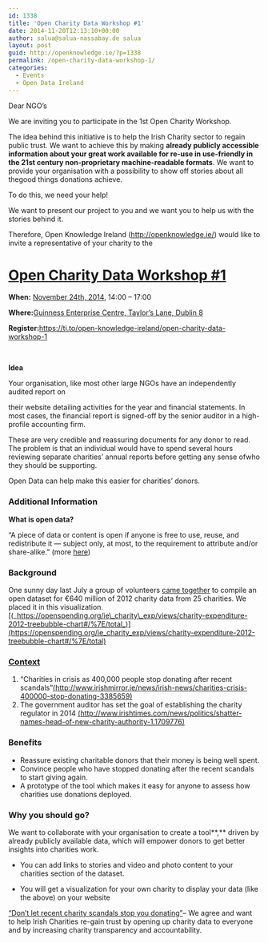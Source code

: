 ```yaml
---
id: 1338
title: 'Open Charity Data Workshop #1'
date: 2014-11-20T12:13:10+00:00
author: salua@salua-nassabay.de salua
layout: post
guid: http://openknowledge.ie/?p=1338
permalink: /open-charity-data-workshop-1/
categories:
  - Events
  - Open Data Ireland
---
```

Dear NGO&#8217;s

We are inviting you to participate in the 1st Open Charity Workshop.

The idea behind this initiative is to help the Irish Charity sector to regain public trust. We want to achieve this by making **already publicly accessible information about your great work available for re-use in use-friendly in the 21st century non-proprietary machine-readable formats**. We want to provide your organisation with a possibility to show off stories about all thegood things donations achieve.

To do this, we need your help!

We want to present our project to you and we want you to help us with the stories behind it.

Therefore, Open Knowledge Ireland (<http://openknowledge.ie/>) would like to invite a representative of your charity to the

# [Open Charity Data Workshop #1](https://ti.to/open-knowledge-ireland/open-charity-data-workshop-1)

**When:** [November 24th, 2014](https://ti.to/open-knowledge-ireland/open-charity-data-workshop-1.ics), 14:00 &#8211; 17:00

**Where:**[Guinness Enterprise Centre, Taylor&#8217;s Lane, Dublin 8](http://maps.google.com/maps?q=53.3412%2C-6.28365+%28Guinness+Enterprise+Centre%2C+Guinness+Enterprise+Centre%2C+Taylor%27s+Lane%2C+Dublin+8%29)

**Register:**<https://ti.to/open-knowledge-ireland/open-charity-data-workshop-1>

&nbsp;

**Idea**

Your organisation, like most other large NGOs have an independently audited report on

their website detailing activities for the year and financial statements. In most cases, the financial report is signed-off by the senior auditor in a high-profile accounting firm.

These are very credible and reassuring documents for any donor to read. The problem is that an individual would have to spend several hours reviewing separate charities’ annual reports before getting any sense ofwho they should be supporting.

Open Data can help make this easier for charities&#8217; donors.

### Additional Information

**What is open data?**

“A piece of data or content is open if anyone is free to use, reuse, and redistribute it — subject only, at most, to the requirement to attribute and/or share-alike.” (more [here](http://openknowledge.ie/open-data/))

### Background

One sunny day last July a group of volunteers [came together](http://openknowledge.ie/first-irish-charity-data-hackday/) to compile an open dataset for €640 million of 2012 charity data from 25 charities. We placed it in this visualization.[(_https://openspending.org/ie\_charity\_exp/views/charity-expenditure-2012-treebubble-chart#/%7E/total_)](https://openspending.org/ie_charity_exp/views/charity-expenditure-2012-treebubble-chart#/%7E/total)

### [Context](https://okfirl.hackpad.com/Open-Charity-HackDay-3tMoxP42U8M)

  1. &#8220;Charities in crisis as 400,000 people stop donating after recent scandals&#8221;[(http://www.irishmirror.ie/news/irish-news/charities-crisis-400000-stop-donating-3385659)](http://www.irishmirror.ie/news/irish-news/charities-crisis-400000-stop-donating-3385659)
  2. The government auditor has set the goal of establishing the charity regulator in 2014 [(http://www.irishtimes.com/news/politics/shatter-names-head-of-new-charity-authority-1.1709776)](http://www.irishtimes.com/news/politics/shatter-names-head-of-new-charity-authority-1.1709776)

### Benefits

  * Reassure existing charitable donors that their money is being well spent.
  * Convince people who have stopped donating after the recent scandals to start giving again.
  * A prototype of the tool which makes it easy for anyone to assess how charities use donations deployed.

### Why you should go?

We want to collaborate with your organisation to create a tool**,** driven by already publicly available data, which will empower donors to get better insights into charities work.

  * You can add links to stories and video and photo content to your charities section of the dataset.

  * You will get a visualization for your own charity to display your data (like the above) on your website

[&#8220;Don&#8217;t let recent charity scandals stop you donating&#8221;](http://www.irishexaminer.com/analysis/dont-let-recent-charity-scandals-stop-you-donating-265943.html)&#8211; We agree and want to help Irish Charities re-gain trust by opening up charity data to everyone and by increasing charity transparency and accountability.